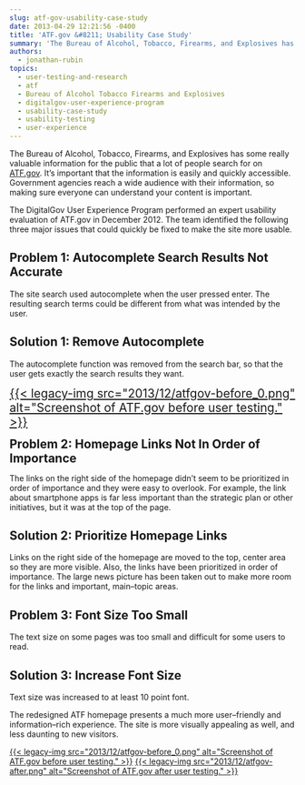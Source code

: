 ```yaml
---
slug: atf-gov-usability-case-study
date: 2013-04-29 12:21:56 -0400
title: 'ATF.gov &#8211; Usability Case Study'
summary: 'The Bureau of Alcohol, Tobacco, Firearms, and Explosives has some really valuable information for the public that a lot of people search for on ATF.gov. It&#8217;s important that the information is easily and quickly accessible. Government agencies reach a wide audience with their information, so making sure everyone can understand your content is important. The DigitalGov User'
authors:
  - jonathan-rubin
topics:
  - user-testing-and-research
  - atf
  - Bureau of Alcohol Tobacco Firearms and Explosives
  - digitalgov-user-experience-program
  - usability-case-study
  - usability-testing
  - user-experience
---
```


The Bureau of Alcohol, Tobacco, Firearms, and Explosives has some really valuable information for the public that a lot of people search for on [ATF.gov](http://www.atf.gov//). It&#8217;s important that the information is easily and quickly accessible. Government agencies reach a wide audience with their information, so making sure everyone can understand your content is important.

The DigitalGov User Experience Program performed an expert usability evaluation of ATF.gov in December 2012. The team identified the following three major issues that could quickly be fixed to make the site more usable.

## Problem 1: Autocomplete Search Results Not Accurate

The site search used autocomplete when the user pressed enter. The resulting search terms could be different from what was intended by the user.

## Solution 1: Remove Autocomplete

The autocomplete function was removed from the search bar, so that the user gets exactly the search results they want.

<span style="font-size: 1.5em"><a href="https://s3.amazonaws.com/digitalgov/_legacy-img/2013/12/atfgov-before_0.png">{{< legacy-img src="2013/12/atfgov-before_0.png" alt="Screenshot of ATF.gov before user testing." >}}</a></span>

<span style="font-size: 1.5em"><strong>Problem 2: Homepage Links Not In Order of Importance </strong></span>

The links on the right side of the homepage didn&#8217;t seem to be prioritized in order of importance and they were easy to overlook. For example, the link about smartphone apps is far less important than the strategic plan or other initiatives, but it was at the top of the page.

## Solution 2: Prioritize Homepage Links

Links on the right side of the homepage are moved to the top, center area so they are more visible. Also, the links have been prioritized in order of importance. The large news picture has been taken out to make more room for the links and important, main–topic areas.

## Problem 3: Font Size Too Small

The text size on some pages was too small and difficult for some users to read.

## Solution 3: Increase Font Size

Text size was increased to at least 10 point font.

The redesigned ATF homepage presents a much more user–friendly and information–rich experience. The site is more visually appealing as well, and less daunting to new visitors.

[{{< legacy-img src="2013/12/atfgov-before_0.png" alt="Screenshot of ATF.gov before user testing." >}}](https://s3.amazonaws.com/digitalgov/_legacy-img/2013/12/atfgov-before_0.png) [{{< legacy-img src="2013/12/atfgov-after.png" alt="Screenshot of ATF.gov after user testing." >}}](https://s3.amazonaws.com/digitalgov/_legacy-img/2013/12/atfgov-after.png)